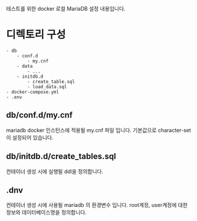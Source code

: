 테스트를 위한 docker 로컬 MariaDB 설정 내용입니다.

# 디렉토리 구성
```
- db
    - conf.d
        - my.cnf
    - data
        - ...
    - initdb.d
        - create_table.sql
        - load_data.sql
- docker-compose.yml
- .env
```

## db/conf.d/my.cnf
mariadb docker 인스턴스에 적용될 my.cnf 파일 입니다.
기본값으로 character-set 이 설정되어 있습니다.

## db/initdb.d/create_tables.sql
컨테이너 생성 시에 실행될 ddl을 정의합니다.

## .dnv
컨테이너 생성 시에 사용될 mariadb 의 환경변수 입니다.
root계정, user계정에 대한 정보와 데이터베이스명을 정의합니다.

